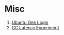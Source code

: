 # Misc

1. [Ubuntu One Login](https://login.ubuntu.com/)
2. [GC Latency Experiment](https://gitlab.com/gasche/gc-latency-experiment)
